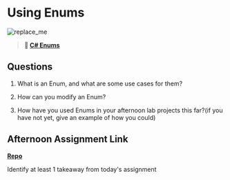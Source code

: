 # Using Enums

![replace_me](https://codeworks.blob.core.windows.net/public/assets/img/illustrations/placeholder.svg)

> **📖 [C# Enums](https://codeworksacademy.com/fs-student-guide/resources/wk10/03-Enums)**

## Questions

1. What is an Enum, and what are some use cases for them?

2. How can you modify an Enum?

3. How have you used Enums in your afternoon lab projects this far?(if you have not yet, give an example of how you could)

## Afternoon Assignment Link

**[Repo](https://github.com/da-cade/<ASSIGNMENT_REPO>)**

Identify at least 1 takeaway from today's assignment
